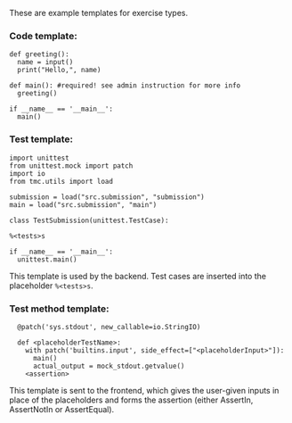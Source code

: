 These are example templates for exercise types.

### Code template:

~~~~
def greeting():
  name = input()
  print("Hello,", name)

def main(): #required! see admin instruction for more info
  greeting()

if __name__ == '__main__':
  main()
~~~~

### Test template:
~~~~
import unittest
from unittest.mock import patch
import io
from tmc.utils import load

submission = load("src.submission", "submission")
main = load("src.submission", "main")

class TestSubmission(unittest.TestCase):

%<tests>s

if __name__ == '__main__':
  unittest.main()
~~~~  

This template is used by the backend. Test cases are inserted into the placeholder `%<tests>s`.


### Test method template:
~~~~
  @patch('sys.stdout', new_callable=io.StringIO)

  def <placeholderTestName>:
    with patch('builtins.input', side_effect=["<placeholderInput>"]):
      main()
      actual_output = mock_stdout.getvalue()
    <assertion>
~~~~
    
This template is sent to the frontend, which gives the user-given inputs in place of the placeholders and forms
the assertion (either AssertIn, AssertNotIn or AssertEqual).
